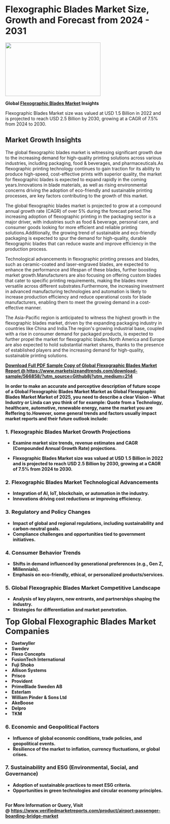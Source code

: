 <H1>Flexographic Blades Market Size, Growth and Forecast from 2024 - 2031</H1><img class="aligncenter size-medium wp-image-584254" src="https://thirdeyenews.in/wp-content/uploads/2024/09/Global-Market-Research-300x168.jpeg" alt="" width="300" height="168" /><p><strong>Global&nbsp;<a href="https://www.marketsizeandtrends.com/download-sample/566858/?utm_source=Github8j?utm_medium=214">Flexographic Blades Market</a> Insights</strong></p><p>Flexographic Blades Market size was valued at USD 1.5 Billion in 2022 and is projected to reach USD 2.5 Billion by 2030, growing at a CAGR of 7.5% from 2024 to 2030.</p><p><h2>Market Growth Insights</h2> <p>The global flexographic blades market is witnessing significant growth due to the increasing demand for high-quality printing solutions across various industries, including packaging, food & beverages, and pharmaceuticals.As flexographic printing technology continues to gain traction for its ability to produce high-speed, cost-effective prints with superior quality, the market for flexographic blades is expected to expand rapidly in the coming years.Innovations in blade materials, as well as rising environmental concerns driving the adoption of eco-friendly and sustainable printing processes, are key factors contributing to the growth of this market.</p> <p><strong><a href="#"></a></strong></p> <p>The global flexographic blades market is projected to grow at a compound annual growth rate (CAGR) of over 5% during the forecast period.The increasing adoption of flexographic printing in the packaging sector is a major driver, with industries such as food & beverage, personal care, and consumer goods looking for more efficient and reliable printing solutions.Additionally, the growing trend of sustainable and eco-friendly packaging is expected to spur the demand for high-quality, durable flexographic blades that can reduce waste and improve efficiency in the production process.</p> <p>Technological advancements in flexographic printing presses and blades, such as ceramic-coated and laser-engraved blades, are expected to enhance the performance and lifespan of these blades, further boosting market growth.Manufacturers are also focusing on offering custom blades that cater to specific printing requirements, making the blades more versatile across different substrates.Furthermore, the increasing investment in advanced manufacturing technologies and automation is likely to increase production efficiency and reduce operational costs for blade manufacturers, enabling them to meet the growing demand in a cost-effective manner.</p> <p>The Asia-Pacific region is anticipated to witness the highest growth in the flexographic blades market, driven by the expanding packaging industry in countries like China and India.The region's growing industrial base, coupled with a rise in consumer demand for packaged products, is expected to further propel the market for flexographic blades.North America and Europe are also expected to hold substantial market shares, thanks to the presence of established players and the increasing demand for high-quality, sustainable printing solutions.</p> <p><strong><a href="#"></p><p><span class=""><strong>Download Full PDF Sample Copy of Global Flexographic Blades Market Report</strong> @ <a href="https://www.marketsizeandtrends.com/download-sample/566858/?utm_source=Github8j?utm_medium=214" target="_blank">https://www.marketsizeandtrends.com/download-sample/566858/?utm_source=Github8j?utm_medium=214</a></span></p><p>In order to make an accurate and perceptive description of future scope of a Global&nbsp;Flexographic Blades Market Market as Global&nbsp;Flexographic Blades Market Market of 2025, you need to describe a clear Vision &ndash; What Industry or Linda can you think of for example: Quote from a Technology, healthcare, automotive, renewable energy, name the market you are Reffering to.However, some general trends and factors usually impact market reports and their future outlook include:</p><h3>1.&nbsp;<strong>Flexographic Blades Market Growth Projections</strong></h3><ul><li>Examine market size trends, revenue estimates and CAGR (Compounded Annual Growth Rate) projections.</li><li><p>Flexographic Blades Market size was valued at USD 1.5 Billion in 2022 and is projected to reach USD 2.5 Billion by 2030, growing at a CAGR of 7.5% from 2024 to 2030.</p></li></ul><h3>2.&nbsp;<strong>Flexographic Blades Market Technological Advancements</strong></h3><ul><li>Integration of AI, IoT, blockchain, or automation in the industry.</li><li>Innovations driving cost reductions or improving efficiency.</li></ul><h3>3.&nbsp;<strong>Regulatory and Policy Changes</strong></h3><ul><li>Impact of global and regional regulations, including sustainability and carbon-neutral goals.</li><li>Compliance challenges and opportunities tied to government initiatives.</li></ul><h3>4.&nbsp;<strong>Consumer Behavior Trends</strong></h3><ul><li>Shifts in demand influenced by generational preferences (e.g., Gen Z, Millennials).</li><li>Emphasis on eco-friendly, ethical, or personalized products/services.</li></ul><h3>5.&nbsp;<strong>Global Flexographic Blades Market Competitive Landscape</strong></h3><ul><li>Analysis of key players, new entrants, and partnerships shaping the industry.</li><li>Strategies for differentiation and market penetration.</li></ul><p data-pm-slice="1 1 []"><span style="color: inherit; font-family: inherit; font-size: 25px;">Top Global Flexographic Blades Market Companies</span></p><div class="" data-test-id=""><p><li>Daetwyller</li><li> Swedev</li><li> Flexo Concepts</li><li> FusionTech International</li><li> Fuji Shoko</li><li> Allison Systems</li><li> Prisco</li><li> Provident</li><li> PrimeBlade Sweden AB</li><li> Esterlam</li><li> William Pinder & Sons Ltd</li><li> AkeBoose</li><li> Delpro</li><li> TKM</li></p></div><h3>6.&nbsp;<strong>Economic and Geopolitical Factors</strong></h3><ul><li>Influence of global economic conditions, trade policies, and geopolitical events.</li><li>Resilience of the market to inflation, currency fluctuations, or global crises.</li></ul><h3>7.&nbsp;<strong>Sustainability and ESG (Environmental, Social, and Governance)</strong></h3><ul><li>Adoption of sustainable practices to meet ESG criteria.</li><li>Opportunities in green technologies and circular economy principles.</li></ul><h2><strong style="font-size: 14px;">For More Information or Query, Visit @&nbsp;</strong><a style="background-color: #ffffff; font-size: 14px;" href="https://www.marketsizeandtrends.com/report/flexographic-blades-market/" target="_blank">https://www.verifiedmarketreports.com/product/airport-passenger-boarding-bridge-market</a></h2>